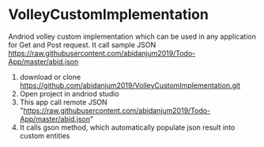 # VolleyCustomImplementation
Andriod volley custom implementation which can be used in any application for Get and Post request. It call sample JSON https://raw.githubusercontent.com/abidanjum2019/Todo-App/master/abid.json

1. download or clone https://github.com/abidanjum2019/VolleyCustomImplementation.git
2. Open project in andriod studio
3. This app call remote JSON "https://raw.githubusercontent.com/abidanjum2019/Todo-App/master/abid.json"
4. It calls gson method, which automatically populate json result into custom entities
